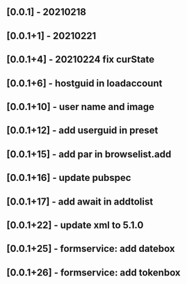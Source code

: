 ## [0.0.1] - 20210218
## [0.0.1+1] - 20210221
## [0.0.1+4] - 20210224 fix curState
## [0.0.1+6] - hostguid in loadaccount
## [0.0.1+10] - user name and image
## [0.0.1+12] - add userguid in preset
## [0.0.1+15] - add par in browselist.add
## [0.0.1+16] - update pubspec
## [0.0.1+17] - add await in addtolist 
## [0.0.1+22] - update xml to 5.1.0
## [0.0.1+25] - formservice: add datebox
## [0.0.1+26] - formservice: add tokenbox